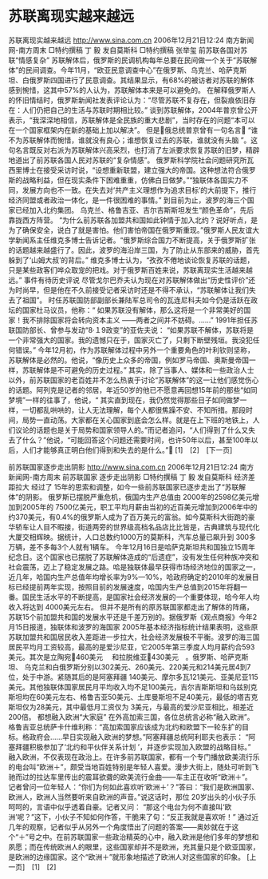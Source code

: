 # 苏联离现实越来越远

苏联离现实越来越远
http://www.sina.com.cn 2006年12月21日12:24 南方新闻网-南方周末
□特约撰稿 丁 毅 发自莫斯科
□特约撰稿 张举玺
前苏联各国对苏联“情感复杂”
苏联解体后，俄罗斯的民调机构每年总要在民间做一个关于“苏联解体”的民间调查。今年11月，“欧亚民意调查中心”在俄罗斯、乌克兰、哈萨克斯坦、白俄罗斯四国进行了民意调查。其结果显示，有68%的被访者对苏联的解体感到惋惜，这其中57%的人认为，苏联解体本来是可以避免的。
在解释俄罗斯人的怀旧情结时，俄罗斯新闻社发表评论认为：“尽管苏联不复存在，但裂痕依旧存在：人们仍把自己的生活与苏联时期相比较。”
谈到苏联解体，2004年普京曾公开表示，“我深深地相信，苏联解体是全民族的重大悲剧”，当时存在的问题“本可以在一个国家框架内在新的基础上加以解决”。
但是俄总统普京曾有一句名言 “谁不为苏联解体而惋惜，谁就没有良心；谁想恢复过去的苏联，谁就没有头脑 ”。这句名言既反对右派为苏联解体兴高采烈，也打消了左派要求恢复苏联的旧梦，精辟地道出了前苏联各国人民对苏联的“复杂情感”。
俄罗斯科学院社会问题研究所瓦西里博士在接受采访时说，“设想重新联盟，建立强大的帝国。这种想法符合俄罗斯的战略利益，但在现实条件下困难重重，仿佛白日做梦。”“独联体各国实力不同，发展方向也不一致。在失去对‘共产主义理想作为追求目标’的大前提下，推行经济同盟或者政治一体化，是一件很困难的事情。”
到目前为止，波罗的海三个国家已经加入北约集团。
乌克兰、格鲁吉亚、吉尔吉斯斯坦发生“颜色革命”，先后靠拢西方阵营。
“为什么前苏联各加盟共和国如此钟情于加入北约？说好听点，是为了确保安全，说白了就是害怕。他们害怕帝国在俄罗斯重现。”俄罗斯人民友谊大学新闻系主任维克多博士告诉记者。“俄罗斯综合国力不断提高，关于俄罗斯扩张的话题越来越盛行了。因此，波罗的海沿岸三国，为了防止从东部来的威胁，首先躲到了‘山姆大叔’的背后。” 维克多博士认为，“孜孜不倦地谈论恢复苏联的话题，只是某些政客们哗众取宠的把戏。对于俄罗斯百姓来说，苏联离现实生活越来越远。”
事件有待历史评说
尽管戈尔巴乔夫认为现在对苏联解体做出“历史性评价”还为时尚早，但是他在不久前接受记者采访时还是不得不承认，“苏联解体让我们失去了祖国”。
时任苏联国防部副部长兼陆军总司令的瓦连尼科夫如今仍是活跃在政坛的国家杜马议员，他称：“ 如果苏联没有解体，那么这将是一个非常美好的国家！我不排除国家将会转向资本主义 ——两者之间并不妨碍。……”
1991年担任苏联国防部长、曾参与发动“8·１9政变”的亚佐夫说： “如果苏联不解体，苏联将是一个非常强大的国家。我的遗憾只在于，国家灭亡了，只剩下断壁残垣。我没犯任何错误。”
今年12月初，作为苏联解体过程中另外一个重要角色的叶利钦则坚称，苏联解体是必然的。他说，“像历史上众多的帝国，例如罗马帝国、奥斯曼帝国一样，苏联解体是不可避免的历史过程。”
其实，除了当事人、媒体和一些政治人士以外，前苏联国家的老百姓并不怎么热衷于讨论“苏联解体”的这一让他们感觉伤心的话题。阿列克是记者的邻居，年近50岁的他已不愿意再回想15年前的那些“如同梦境”一样的往事了，他说，“ 其实直到现在，我仍然觉得那些日子如同做梦一样，一切都乱哄哄的，让人无法理解，每个人都很焦躁不安、不知所措。那段时间，局势一直动荡。大家都在关心国家到底会怎么样。就是在上下班的地铁上，人们议论的话题也是关于局势和国家领导人的。”而记者追问，“人们得到了什么又失去了什么？”他说，“可能回答这个问题还需要时间，也许50年以后，甚至100年以后，人们才能够真正明白他们得到和失去的是什么。”
[1]　[2]　[下一页]

前苏联国家逐步走出阴影
http://www.sina.com.cn 2006年12月21日12:24 南方新闻网-南方周末
前苏联国家 逐步走出阴影
□特约撰稿 丁 毅 发自莫斯科
经济差距拉大
经过了 15年的思索和调整，如今一些前苏联国家已逐步走出了“苏联解体”的阴影。
俄罗斯已摆脱严重危机，俄国内生产总值由 2000年的2598亿美元增加到2005年的 7500亿美元，职工平均月薪由当初的近百美元增加到2006年中的约370美元，有0.4%的俄罗斯人成为了百万美元的富翁。如今莫斯科大街跑的豪华轿车让人目不暇接，街道两旁的世界级高档名品店比比皆是，古典建筑与现代化大厦交相辉映。据统计，人口总数约1000万的莫斯科，汽车总量已飙升到 300多万辆，差不多每3个人就有1辆车。
今年12月16日是哈萨克斯坦共和国独立15周年纪念日。这个国家也已摆脱了苏联解体造成的“后遗症”，没有发生任何种族冲突和社会震荡，迈上了稳定发展之路。哈是独联体最早获得市场经济地位的国家之一，近几年，哈国内生产总值年均增长率为9%—10%，哈政府确定的2010年的发展目标已经提前两年实现，按照目前的发展速度，哈国内生产总值到2015年将翻一番。国民生活水平的不断提高，是国家社会经济发展的一个重要体现，哈今年人均收入将达到 4000美元左右。
但并不是所有的原苏联国家都走出了解体的阵痛，苏联15个前加盟共和国的发展水平还是千差万别的。据俄罗斯《观点商报》今年2月15日报道，独联体和波罗的海国家 2005年基本经济指标统计结果表明，这些原苏联加盟共和国居民收入差距进一步拉大，社会经济发展极不平衡。波罗的海三国居民平均月工资较高，最高的是爱沙尼亚，它2005年第三季度人均月薪约合593美元。其次是立陶宛460美元 　和拉脱维亚430美元　。俄罗斯、哈萨克斯坦、
乌克兰和白俄罗斯分别以302美元、260美元、220美元和214美元居4到7位，处于中游。紧随其后的是阿塞拜疆 140美元、摩尔多瓦121美元、亚美尼亚115美元。其他独联体国家居民月平均收入均不足100美元，吉尔吉斯斯坦和乌兹别克斯坦均在60美元左右、格鲁吉亚50美元、土库曼斯坦不足40美元，最低的塔吉克斯坦仅为28美元，其中最低月工资仅为 3美元，与最高的爱沙尼亚相比，相差近200倍。
都想融入欧洲“大家庭”
在外高加索三国，各位总统言必称“融入欧洲”。格鲁吉亚总统萨卡什维利称：“高加索国家应该成为北约和欧盟下一轮东扩的目标。格政府会……早日实现融入欧洲的梦想。”阿塞拜疆总统阿利耶夫也表示： “阿塞拜疆积极参加了‘北约和平伙伴关系计划 ’，并逐步实现加入欧盟的战略目标。”
融入欧洲，不仅表现在政治上。在许多前苏联国家，都有一个专门播放欧美流行乐的电台叫“欧洲＋”，颇受当地百姓特别是年轻人喜爱。漫步大街上，随处可听到飞驰而过的拉达车里传出的震耳欲聋的欧美流行金曲——车主正在收听“欧洲＋”。
记者曾问一位年轻人：“你们为何如此喜欢听‘欧洲＋’？”答曰：“我们是欧洲国家、欧洲人，欧洲人当然要听来自欧洲的声音。”说这话时，那位 20岁出头的小伙子乐呵呵的，言语中似乎透着自豪。记者又问： “那这个电台为何不直接叫‘欧洲’呢？”这下，小伙子不知如何作答，干脆来了句：“反正我就是喜欢听！”
通过近几年的观察，记者似乎从另外一个角度悟出了问题的答案——奥妙就在于这个“＋”号之中。在前苏联国家一些政治精英的心中，融入欧洲是他们多年的梦想和夙愿；而在传统欧洲人的眼里，这些国家却并不是欧洲，充其量只是个欧亚国家，是欧洲的边缘国家。这个“欧洲＋”就形象地描述了欧洲人对这些国家的印象。
[上一页]　[1]　[2]

